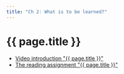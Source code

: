 ```yaml
---
title: "Ch 2: What is to be learned?"
---
```

# {{ page.title }}

- [Video introduction "{{ page.title }}"][ch2-video]
- [The reading assignment "{{ page.title }}"][ch2-reading]

[ch2-video]: https://eu.feedbackfruits.com/courses/activity-course/a7a9f488-1dcb-4137-9a4b-4fe781914a44
[ch2-reading]: https://eu.feedbackfruits.com/courses/activity-course/27fa14e4-7573-463b-b29a-8492eb72af41
